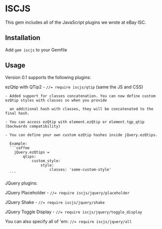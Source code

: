 # ISCJS

This gem includes all of the JavaScript plugins we wrote at eBay ISC.

## Installation

Add `gem iscjs` to your Gemfile

## Usage

Version 0.1 supports the following plugins:

ezQtip with QTip2 - `//= require iscjs/qtip` (same the JS and CSS)

    - Added support for classes concatenation. You can now define custom ezQtip styles with classes so when you provide

      an additional hash with classes, they will be concatenated to the final hash.

    - You can access ezQtip with element.ezQtip or element.tgp_qtip (backwards compatibility)

    - You can define your own custom ezQtip hashes inside jQuery.ezQtips.

      Example:
      ```coffee
        jQuery.ezQtips =
            qtips:
                custom_style:
                    style:
                        classes: 'some-custom-style'
      ```

JQuery plugins:

JQuery Placeholder - `//= require iscjs/jquery/placeholder`

JQuery Shake - `//= require iscjs/jquery/shake`

JQuery Toggle Display - `//= require iscjs/jquery/toggle_display`

You can also specify all of 'em: `//= require iscjs/jquery/all`